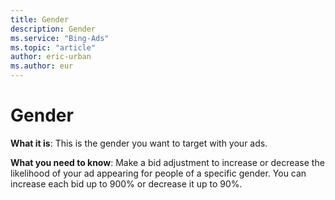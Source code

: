 ```yaml
---
title: Gender
description: Gender
ms.service: "Bing-Ads"
ms.topic: "article"
author: eric-urban
ms.author: eur
---
```


# Gender

**What it is**: This is the gender you want to target with your ads.

**What you need to know**: Make a bid adjustment to increase or decrease the likelihood of your ad appearing for people of a specific gender. You can increase each bid up to 900% or decrease it up to 90%.


